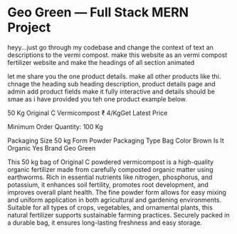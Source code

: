 # Geo Green — Full Stack MERN Project










heyy...just go through my codebase and change the context of text an descriptions to the vermi compost. make this website as an vermi compost fertilizer  website and make the headings of all section animated 

let me share you the one product details. make all other products like thi. chnage the heading sub heading description, product details page and admin add product fields 
make it fully interactive and details should be smae as i have provided you teh one product example below. 

50 Kg Original C Vermicompost
₹ 4/KgGet Latest Price

Minimum Order Quantity: 100 Kg

Packaging Size	50 kg
Form	Powder
Packaging Type	Bag
Color	Brown
Is It Organic	Yes
Brand	Geo Green

This 50 kg bag of Original C powdered vermicompost is a high-quality organic fertilizer made from carefully composted organic matter using earthworms. Rich in essential nutrients like nitrogen, phosphorus, and potassium, it enhances soil fertility, promotes root development, and improves overall plant health. The fine powder form allows for easy mixing and uniform application in both agricultural and gardening environments. Suitable for all types of crops, vegetables, and ornamental plants, this natural fertilizer supports sustainable farming practices. Securely packed in a durable bag, it ensures long-lasting freshness and easy storage.